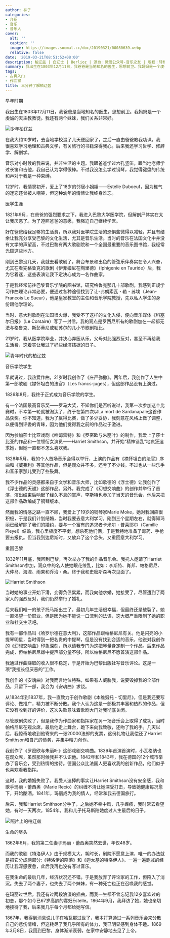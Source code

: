 ```yaml
---
author: 袜子
categories:
- 介绍
- 音乐
- 音乐人
cover:
  alt: ''
  caption: ''
  image: https://images.soomal.cc/doc/20190321/00080639.webp
  relative: false
date: '2019-03-21T08:51:52+08:00'
description: 柏辽兹 | 白辽士 | Berlioz | 源自：微信公众号-音乐之友 | 版权：转载 |  平均/总评分：10.00/20
summary: 我出生在1803年12月11日，我爸爸是当地知名的医生，思想前卫。我妈妈是一个虔诚的天主教教徒。我还有两个妹妹，我们关系非常好。在我大约10岁时，去当地学校混了几天便回家了，之后一直由爸爸教我功课……
tags:
- 古典入门
- 作曲家
title: 三分钟了解柏辽兹
---
```


早年时期

我出生在1803年12月11日，我爸爸是当地知名的医生，思想前卫。我妈妈是一个虔诚的天主教教徒。我还有两个妹妹，我们关系非常好。

![少年柏辽兹](https://images.soomal.cc/doc/20190321/00080636_01.webp)





在我大约10岁时，去当地学校混了几天便回家了，之后一直由爸爸教我功课。我很喜欢学习地理和古典文学，有关旅行的书籍深得我心。后来我还学习哲学、修辞学、解剖学。

音乐对小时候的我来说，并非生活的主题。我跟爸爸学过六孔竖笛，跟当地老师学过长笛和吉他，我自己认为学得很棒。不过我没怎么学过钢琴，我觉得键盘的传统和声对于我是一种束缚。

12岁时，我情窦初开，爱上了18岁的邻居小姐姐――Estelle Duboeuf，因为稚气的迷恋还曾被人嘲笑，但这种幼年的情愫让我终身难忘。

医学生涯

1821年9月，在爸爸的强烈要求之下，我进入巴黎大学医学院，但解剖尸体实在太让我厌恶了。为了遵照爸爸的意愿，我强迫自己继续学医。

好在爸爸给我足够的生活费，所以我对医学院生活的恐惧些微得以减轻，并且有结余让我充分享受巴黎的文化生活，尤其是音乐生活。当时的音乐在法国文化中并没有文学的声望高，不过巴黎有两大歌剧院和一个全国最重要的音乐图书馆，我经常光顾这些地方。

刚到巴黎没几天，我就去看歌剧了，舞台布景和出色的管弦乐伴奏实在令人兴奋，尤其在看完格鲁克的歌剧《伊菲姬尼在陶里德》（Iphigenie en Tauride）后，我为它着迷，这些表演让我下定决心成为一名作曲家。

于是我经常前往巴黎音乐学院的图书馆，研究格鲁克那几十部歌剧，我感到正规学习作曲理论非常必要，便通过各种途径找到了让-弗朗索瓦・勒・苏埃（Jean-Francois Le Sueur），他是皇家教堂的主任和音乐学院教授，先以私人学生的身份跟他学理论。

当时，意大利歌剧在法国很火爆，我受不了这样的文化入侵，便向音乐媒体《科塞尔日报》（Le Corsaire）写了一封信，我的观点是罗西尼所有的歌剧加在一起都无法与格鲁克、斯彭蒂尼或勒苏尔的几小节歌剧相比。

21岁时，我从医学院毕业，并决心弃医从乐，父母对此强烈反对，甚至不再给我生活费，这着实让我过了好些经济拮据的日子。

![青年时代的柏辽兹](https://images.soomal.cc/doc/20190321/00080638.webp)





音乐学院学生

早就说过，我热爱作曲，21岁时我创作了《庄严弥撒》。两年后，我创作了人生中第一部歌剧《襟怀坦白的法官》（Les francs-juges），但这部作品没有上演过。

1826年8月，我终于正式成为音乐学院的学生。
 
有一个法国最高音乐奖――罗马大奖，不知你们是否听说过，我第一次参加这个比赛时，不幸第一轮就被淘汰了，终于在第四次以La mort de Sardanapale这首作品获奖。你不知道，我为了赢得比赛，做了多少妥协，我刻意在风格上做了调整，以便得到评委的青睐，因为他们觉得我之前的作品过于激进。

因为参加莎士比亚戏剧《哈姆雷特》和《罗密欧与朱丽叶》的制作，我爱上了莎士比亚的作品和一位领衔女演员――Harriet Smithson，并开始“精神错乱”地疯狂追求她，但她一直都不怎么喜欢我。

1828年5月，我的个人首场音乐会得以举行，上演的作品有《襟怀坦白的法官》序曲和《威弗利》等其他作品，但是观众并不多，还亏了不少钱。不过也从一些乐手和音乐家那儿受到了些鼓舞。

我不少作品的灵感都来自于文学和音乐大师，比如歌德的《浮士德》让我创作了《浮士德的天谴》这部作品。另外，我完成了《幻想交响曲》的创作并举行了首演，演出结束后响起了经久不息的掌声，李斯特也参加了当天的音乐会，他后来把这部作品改编成了钢琴版本。

然而我的情感之路一直不顺，我爱上了19岁的钢琴家Marie Moke，她对我回应很积极，于是我们计划结婚，当时我要去意大利学习，刚到三个星期左右，就得知玛丽已经解除了我们的婚约，要与一个富有的追求者卡米尔・普莱耶尔（Camille Pleyel）结婚，我心里极度不平衡，想杀死他们俩，于是我特地准备了毒药、手枪要去报仇。但当我到达尼斯时，又放弃了这个念头，又重回意大利学习。

重回巴黎

1832年11月底，我回到巴黎，再次举办了我的作品音乐会。我托人邀请了Harriet Smithson参加，观众中的名人使她眼花缭乱，比如：李斯特、肖邦、帕格尼尼、大仲马、海涅、雨果和乔治・桑。终于我和史密斯森再次见面了。

![Harriet Smithson](https://images.soomal.cc/doc/20190321/00080637_01.webp)




 
当时她的事业开始下滑，变得负债累累，而我向他求婚，她接受了，尽管遭到了两家人的强烈反对，我们仍然举行了婚礼。

后来我们唯一的孩子托马斯出生了，最初几年生活很幸福，但最终还是破裂了。她一直渴望一份职业，但是因为她不能说一口流利的法语，这大概严重限制了她的职业和社交生活吧。

我有一部作品叫《哈罗尔德在意大利》，这部作品跟帕格尼尼有关。他是闪亮的小提琴明星，当时得到一把名贵的中提琴，但是没有找到合适的音乐，他说对我创作的《幻想交响曲》印象深刻，所以请我专门为这把琴量身定制一个作品。后来作品完成，但帕格尼尼嫌中提声部分量不够，所以帕格尼尼不愿首演这部作品。

我通过作曲赚取的收入很不稳定，于是开始为巴黎出版社写音乐评论。这是一项“我擅长但厌恶的”工作。
 
我创作的《安魂曲》对我而言地位特殊，如果有人威胁我，说要毁掉我的全部作品，只留下一部，我会为《安魂曲》求饶。

从1834年到1837年，我一直致力于创作歌剧《本维努托・切里尼》，但是我还要写评论、做推广，精力被不断分散。我个人认为这是一部极其丰富和热烈的作品，但它没有收到好的评价，这次失败意味着歌剧大门对我彻底关闭。

尽管歌剧失败了，但是我作为作曲家和指挥家在另一场音乐会上取得了成功，当时帕格尼尼在观众席，最后他走上舞台，跪下来向我致敬，还吻了我的手。几天以后，我惊奇地收到他寄来的一张20000法郎的支票，这份礼物让我偿还了Harriet Smithson和自己的债务，并集中精力创作。

我创作了《罗密欧与朱丽叶》这部戏剧交响曲。1839年首演首演时，小瓦格纳也在观众席，虽然那时候我并不认识他。1842年和1843年，我在德国的12个城市举办了音乐会，受到热情的接待。德国公众比法国人更喜欢我的创新作品，他们似乎也喜欢看我指挥。

这时，我的婚姻失败了。我受人追捧的事实让Harriet Smithson没有安全感，我和歌手玛丽・蕾西奥（Marie Recio）的纠缠不清让她深受打击，导致她健康每况愈下，开始酗酒。1841年，玛丽成为我的情人，经常和我去德国旅行。

后来，我和Harriet Smithson分手了，之后她不幸中风，几乎瘫痪，我时常去看望她，有时一天两次。1854年，我和儿子托马斯陪她度过人生最后的日子。

![照片上的柏辽兹](https://images.soomal.cc/doc/20190321/00080639.webp)





生命的尽头

1862年6月，我的第二任妻子玛丽・蕾西奥突然去世，年仅48岁。
 
而我的歌剧《特洛伊人》由于规模太大，耗时长，剧院不愿意上演，唯一的办法就是把它分成两部分:《特洛伊的陷落》和《迦太基的特洛伊人》。一遍一遍删减的经历让我深感疲惫，此后我再也没有写过音乐。

在我生命的最后几年，经济状况还不错。于是我放弃了评论家的工作，但陷入了消沉。失去了两个妻子，也失去了两个妹妹，有一种死亡也正在召唤我的感觉。

在玛丽过世后，我还有过两段浪漫的插曲，而我一生都不曾忘记我12岁喜欢过的初恋，那个如今已67岁高龄的寡妇Estelle。1864年9月，我拜访了她，她也亲切地接待了我，后来我几乎每个月都给她写信。

1867年，我得到消息说儿子在哈瓦那过世了，我本打算通过一系列音乐会来分散自己的悲伤情绪，但这耗尽了我几乎所有的体力，我已明显感到身体不适。1869年3月8日，我回到巴黎，身体渐渐衰弱，在家中安静地去见了上帝。